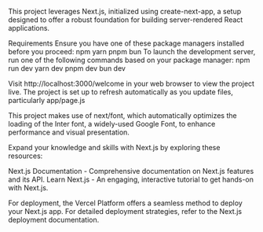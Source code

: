 This project leverages Next.js, initialized using create-next-app, a setup designed to offer a robust foundation for building server-rendered React applications.

Requirements
Ensure you have one of these package managers installed before you proceed:
npm
yarn
pnpm
bun
To launch the development server, run one of the following commands based on your package manager:
npm run dev
yarn dev
pnpm dev
bun dev


Visit http://localhost:3000/welcome in your web browser to view the project live. The project is set up to refresh automatically as you update files, particularly app/page.js

This project makes use of next/font, which automatically optimizes the loading of the Inter font, a widely-used Google Font, to enhance performance and visual presentation.

Expand your knowledge and skills with Next.js by exploring these resources:

Next.js Documentation - Comprehensive documentation on Next.js features and its API.
Learn Next.js - An engaging, interactive tutorial to get hands-on with Next.js.

For deployment, the Vercel Platform offers a seamless method to deploy your Next.js app. For detailed deployment strategies, refer to the Next.js deployment documentation.

